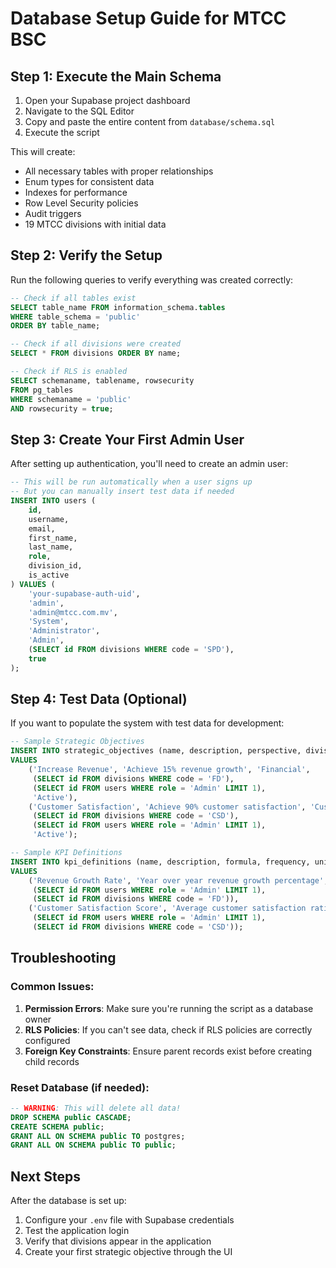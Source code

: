 # Database Setup Guide for MTCC BSC

## Step 1: Execute the Main Schema

1. Open your Supabase project dashboard
2. Navigate to the SQL Editor
3. Copy and paste the entire content from `database/schema.sql`
4. Execute the script

This will create:
- All necessary tables with proper relationships
- Enum types for consistent data
- Indexes for performance
- Row Level Security policies
- Audit triggers
- 19 MTCC divisions with initial data

## Step 2: Verify the Setup

Run the following queries to verify everything was created correctly:

```sql
-- Check if all tables exist
SELECT table_name FROM information_schema.tables 
WHERE table_schema = 'public' 
ORDER BY table_name;

-- Check if all divisions were created
SELECT * FROM divisions ORDER BY name;

-- Check if RLS is enabled
SELECT schemaname, tablename, rowsecurity 
FROM pg_tables 
WHERE schemaname = 'public' 
AND rowsecurity = true;
```

## Step 3: Create Your First Admin User

After setting up authentication, you'll need to create an admin user:

```sql
-- This will be run automatically when a user signs up
-- But you can manually insert test data if needed
INSERT INTO users (
    id, 
    username, 
    email, 
    first_name, 
    last_name, 
    role, 
    division_id, 
    is_active
) VALUES (
    'your-supabase-auth-uid',
    'admin',
    'admin@mtcc.com.mv',
    'System',
    'Administrator',
    'Admin',
    (SELECT id FROM divisions WHERE code = 'SPD'),
    true
);
```

## Step 4: Test Data (Optional)

If you want to populate the system with test data for development:

```sql
-- Sample Strategic Objectives
INSERT INTO strategic_objectives (name, description, perspective, division_id, owner_id, status) 
VALUES 
    ('Increase Revenue', 'Achieve 15% revenue growth', 'Financial', 
     (SELECT id FROM divisions WHERE code = 'FD'), 
     (SELECT id FROM users WHERE role = 'Admin' LIMIT 1), 
     'Active'),
    ('Customer Satisfaction', 'Achieve 90% customer satisfaction', 'Customer', 
     (SELECT id FROM divisions WHERE code = 'CSD'), 
     (SELECT id FROM users WHERE role = 'Admin' LIMIT 1), 
     'Active');

-- Sample KPI Definitions
INSERT INTO kpi_definitions (name, description, formula, frequency, units, target_value, threshold_green, threshold_yellow, threshold_red, owner_id, division_id)
VALUES 
    ('Revenue Growth Rate', 'Year over year revenue growth percentage', '((Current Year Revenue - Previous Year Revenue) / Previous Year Revenue) * 100', 'Quarterly', '%', 15.0, 15.0, 10.0, 5.0,
     (SELECT id FROM users WHERE role = 'Admin' LIMIT 1),
     (SELECT id FROM divisions WHERE code = 'FD')),
    ('Customer Satisfaction Score', 'Average customer satisfaction rating', 'AVG(satisfaction_ratings)', 'Monthly', 'Score', 4.5, 4.5, 4.0, 3.5,
     (SELECT id FROM users WHERE role = 'Admin' LIMIT 1),
     (SELECT id FROM divisions WHERE code = 'CSD'));
```

## Troubleshooting

### Common Issues:

1. **Permission Errors**: Make sure you're running the script as a database owner
2. **RLS Policies**: If you can't see data, check if RLS policies are correctly configured
3. **Foreign Key Constraints**: Ensure parent records exist before creating child records

### Reset Database (if needed):

```sql
-- WARNING: This will delete all data!
DROP SCHEMA public CASCADE;
CREATE SCHEMA public;
GRANT ALL ON SCHEMA public TO postgres;
GRANT ALL ON SCHEMA public TO public;
```

## Next Steps

After the database is set up:
1. Configure your `.env` file with Supabase credentials
2. Test the application login
3. Verify that divisions appear in the application
4. Create your first strategic objective through the UI